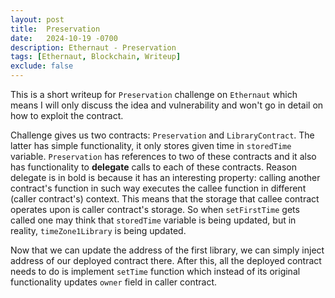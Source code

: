 ```yaml
---
layout: post
title:  Preservation
date:   2024-10-19 -0700
description: Ethernaut - Preservation
tags: [Ethernaut, Blockchain, Writeup]
exclude: false
---
```


This is a short writeup for `Preservation` challenge on `Ethernaut` which means I will only discuss the idea and vulnerability and won't go in detail on how to exploit the contract.

Challenge gives us two contracts: `Preservation` and `LibraryContract`. The latter has simple functionality, it only stores given time in `storedTime` variable. `Preservation` has references to two of these contracts and it also has functionality to **delegate** calls to each of these contracts. Reason delegate is in bold is because it has an interesting property: calling another contract's function in such way executes the callee function in different (caller contract's) context. This means that the storage that callee contract operates upon is caller contract's storage. So when `setFirstTime` gets called one may think that `storedTime` variable is being updated, but in reality, `timeZone1Library` is being updated.

Now that we can update the address of the first library, we can simply inject address of our deployed contract there. After this, all the deployed contract needs to do is implement `setTime` function which instead of its original functionality updates `owner` field in caller contract.